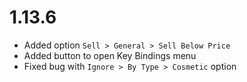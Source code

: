 # 1.13.6

- Added option `Sell > General > Sell Below Price`
- Added button to open Key Bindings menu
- Fixed bug with `Ignore > By Type > Cosmetic` option
